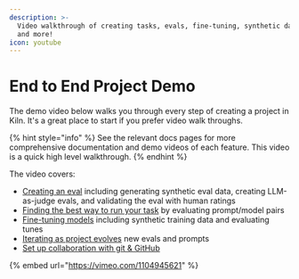 ```yaml
---
description: >-
  Video walkthrough of creating tasks, evals, fine-tuning, synthetic data gen,
  and more!
icon: youtube
---
```


# End to End Project Demo

The demo video below walks you through  every step of creating a project in Kiln. It's a great place to start if you prefer video walk throughs.

{% hint style="info" %}
See the relevant docs pages for more comprehensive documentation and demo videos of each feature. This video is a quick high level walkthrough.
{% endhint %}

The video covers:

* [Creating an eval](evaluations.md) including generating synthetic eval data, creating LLM-as-judge evals, and validating the eval with human ratings
* [Finding the best way to run your task](evaluations.md#finding-the-ideal-run-method) by evaluating prompt/model pairs
* [Fine-tuning models](fine-tuning-guide.md) including synthetic training data and evaluating tunes
* [Iterating as project evolves](https://getkiln.ai/blog/you_need_many_small_evals_for_ai_products#setup-team-evals) new evals and prompts
* [Set up collaboration with git & GitHub](collaboration.md)

{% embed url="https://vimeo.com/1104945621" %}
